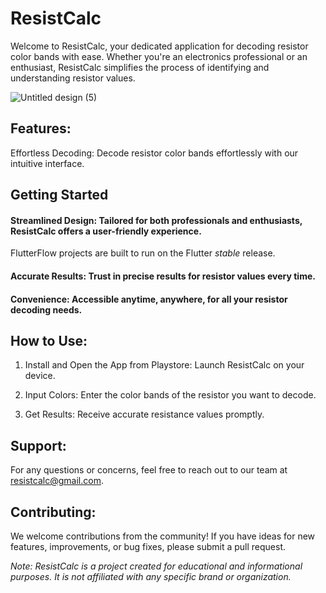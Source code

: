 # ResistCalc
Welcome to ResistCalc, your dedicated application for decoding resistor color bands with ease. Whether you're an electronics professional or an enthusiast, ResistCalc simplifies the process of identifying and understanding resistor values.

![Untitled design (5)](https://github.com/treshanappuhamy/ResistCalc/assets/63277369/44edd3d8-3a04-4fcc-aea7-918fa572ca6b)

## Features:
Effortless Decoding: Decode resistor color bands effortlessly with our intuitive interface.

## Getting Started
#### Streamlined Design: Tailored for both professionals and enthusiasts, ResistCalc offers a user-friendly experience.

FlutterFlow projects are built to run on the Flutter _stable_ release.
#### Accurate Results: Trust in precise results for resistor values every time.

#### Convenience: Accessible anytime, anywhere, for all your resistor decoding needs.

## How to Use:
1. Install and Open the App from Playstore: Launch ResistCalc on your device.

2. Input Colors: Enter the color bands of the resistor you want to decode.

3. Get Results: Receive accurate resistance values promptly.

## Support:
For any questions or concerns, feel free to reach out to our team at resistcalc@gmail.com.

## Contributing:
We welcome contributions from the community! If you have ideas for new features, improvements, or bug fixes, please submit a pull request.


*Note: ResistCalc is a project created for educational and informational purposes. It is not affiliated with any specific brand or organization.*
